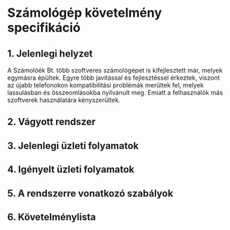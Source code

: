 # Számológép követelmény specifikáció

## 1. Jelenlegi helyzet
A Számolóék Bt. több szoftveres számológépet is kifejlesztett már, melyek egymásra épültek. Egyre több javítással és fejlesztéssel érkeztek, viszont az újabb telefonokon kompatibilitási problémák merültek fel, melyek lassulásban és összeomlásokba nyílvánult meg. Emiatt a felhasználók más szoftverek használatára kényszerültek. 
## 2. Vágyott rendszer

## 3. Jelenlegi üzleti folyamatok

## 4. Igényelt üzleti folyamatok

## 5. A rendszerre vonatkozó szabályok

## 6. Követelménylista

